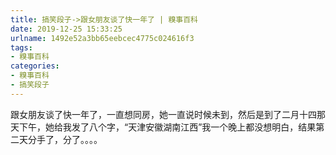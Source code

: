 ```yaml
---
title: 搞笑段子->跟女朋友谈了快一年了 | 糗事百科
date: 2019-12-25 15:33:25
urlname: 1492e52a3bb65eebcec4775c024616f3
tags: 
- 糗事百科
categories:
- 糗事百科
- 搞笑段子
---
```

跟女朋友谈了快一年了，一直想同房，她一直说时候未到，然后是到了二月十四那天下午，她给我发了八个字，“天津安徽湖南江西”我一个晚上都没想明白，结果第二天分手了，分了。。。。


